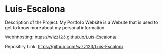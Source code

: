 # Luis-Escalona

Description of the Project: My Portfolio Website is a Website that is used to get to know more about my personal information.

Webhhosting: https://wizz123.github.io/Luis-Escalona/

Repositiry Link: https://github.com/wizz123/Luis-Escalona
